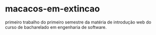 # macacos-em-extincao
primeiro trabalho do primeiro semestre da matéria de introdução web do curso de bacharelado em engenharia de software.
